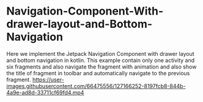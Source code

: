 # Navigation-Component-With-drawer-layout-and-Bottom-Navigation
Here we implement the Jetpack Navigation Component with drawer layout and bottom navigation in kotlin. This example contain only one activity and  six fragments and also navigate the fragment with animation and also show the title of fragment in toolbar and automatically navigate to the previous fragment.
https://user-images.githubusercontent.com/66475556/127166252-8197fcb8-844b-4a9e-ad8d-33711cf69fd4.mp4
